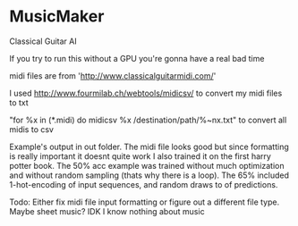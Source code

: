 # MusicMaker
Classical Guitar AI

If you try to run this without a GPU you're gonna have a real bad time

midi files are from 'http://www.classicalguitarmidi.com/'

I used http://www.fourmilab.ch/webtools/midicsv/ to convert my midi files to txt

"for %x in (*.midi) do midicsv %x /destination/path/%~nx.txt" to convert all midis to csv

Example's output in out folder. The midi file looks good but since formatting is really important it doesnt quite work
I also trained it on the first harry potter book. The 50% acc example was trained without much optimization and without
random sampling (thats why there is a loop). The 65% included 1-hot-encoding of input sequences, and random draws to of
predictions.

Todo: Either fix midi file input formatting or figure out a different file type. Maybe sheet music? IDK I know nothing about music

